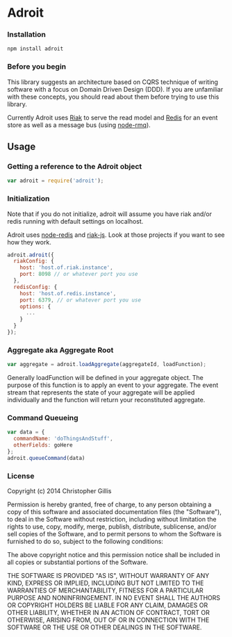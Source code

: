 # Adroit

### Installation
```bash
npm install adroit
```

### Before you begin
This library suggests an architecture based on CQRS technique of writing software with a focus on Domain Driven Design (DDD). If you are unfamiliar with these concepts, you should read about them before trying to use this library.

Currently Adroit uses [Riak](http://basho.com/riak/) to serve the read model and [Redis](http://redis.io/) for an event store as well as a message bus (using [node-rmq](https://github.com/z3roshot/node-rmq)).

## Usage

### Getting a reference to the Adroit object
```javascript
var adroit = require('adroit');
```

### Initialization
Note that if you do not initialize, adroit will assume you have riak and/or redis running with default settings on localhost.

Adroit uses [node-redis](https://github.com/mranney/node_redis) and [riak-js](https://github.com/mostlyserious/riak-js). Look at those projects if you want to see how they work.

```javascript
adroit.adroit({
  riakConfig: {
    host: 'host.of.riak.instance',
    port: 8098 // or whatever port you use
  },
  redisConfig: {
    host: 'host.of.redis.instance',
    port: 6379, // or whatever port you use
    options: {
      ...
    }
  }
});
```

### Aggregate aka Aggregate Root
```javascript
var aggregate = adroit.loadAggregate(aggregateId, loadFunction);

```

Generally loadFunction will be defined in your aggregate object. The purpose of this function is to apply an event to your aggregate. The event stream that represents the state of your aggregate will be applied individually and the function will return your reconstituted aggregate.

### Command Queueing
```javascript
var data = {
  commandName: 'doThingsAndStuff',
  otherFields: goHere
};
adroit.queueCommand(data)
```



### License

Copyright (c) 2014 Christopher Gillis

Permission is hereby granted, free of charge, to any person obtaining a copy of this software and associated documentation files (the "Software"), to deal in the Software without restriction, including without limitation the rights to use, copy, modify, merge, publish, distribute, sublicense, and/or sell copies of the Software, and to permit persons to whom the Software is furnished to do so, subject to the following conditions:

The above copyright notice and this permission notice shall be included in all copies or substantial portions of the Software.

THE SOFTWARE IS PROVIDED "AS IS", WITHOUT WARRANTY OF ANY KIND, EXPRESS OR IMPLIED, INCLUDING BUT NOT LIMITED TO THE WARRANTIES OF MERCHANTABILITY, FITNESS FOR A PARTICULAR PURPOSE AND NONINFRINGEMENT. IN NO EVENT SHALL THE AUTHORS OR COPYRIGHT HOLDERS BE LIABLE FOR ANY CLAIM, DAMAGES OR OTHER LIABILITY, WHETHER IN AN ACTION OF CONTRACT, TORT OR OTHERWISE, ARISING FROM, OUT OF OR IN CONNECTION WITH THE SOFTWARE OR THE USE OR OTHER DEALINGS IN THE SOFTWARE.
